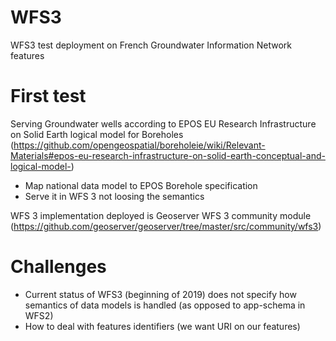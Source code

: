 # WFS3
WFS3 test deployment on French Groundwater Information Network features

# First test
Serving Groundwater wells according to EPOS EU Research Infrastructure on Solid Earth logical model for Boreholes (https://github.com/opengeospatial/boreholeie/wiki/Relevant-Materials#epos-eu-research-infrastructure-on-solid-earth-conceptual-and-logical-model-)
- Map national data model to EPOS Borehole specification
- Serve it in WFS 3 not loosing the semantics

WFS 3 implementation deployed is Geoserver WFS 3 community module (https://github.com/geoserver/geoserver/tree/master/src/community/wfs3)

# Challenges
- Current status of WFS3 (beginning of 2019) does not specify how semantics of data models is handled (as opposed to app-schema in WFS2)
- How to deal with features identifiers (we want URI on our features)
